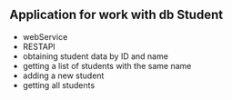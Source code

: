 ## Application for work with db Student

* webService
* RESTAPI
* obtaining student data by ID and name
* getting a list of students with the same name
* adding a new student
* getting all students